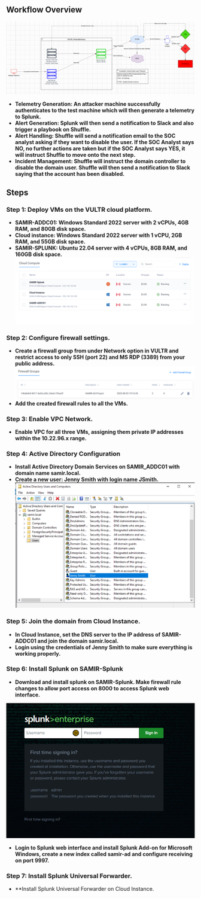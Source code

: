## Workflow Overview
![Image Alt](https://github.com/Samir-K9/Active-Directory-Project/blob/7356da9f2f730d95b6acf5fc67780fd1bb7adf5c/Screenshots/Screenshot%202025-08-01%20191510.png)

- **Telemetry Generation: An attacker machine successfully authenticates to the test machine which will then generate a telemetry to Splunk.**
- **Alert Generation: Splunk will then send a notification to Slack and also trigger a playbook on Shuffle.**
- **Alert Handling: Shuffle will send a notification email to the SOC analyst asking if they want to disable the user. If the SOC Analyst says NO, no further actions are taken but if the SOC Analyst says YES, it will instruct Shuffle to move onto the next step.**
- **Incident Management: Shuffle will instruct the domain controller to disable the domain user. Shuffle will then send a notification to Slack saying that the account has been disabled.**

## Steps
### Step 1: Deploy VMs on the VULTR cloud platform.
- **SAMIR-ADDC01: Windows Standard 2022 server with 2 vCPUs, 4GB RAM, and 80GB disk space.**
- **Cloud instance: Windows Standard 2022 server with 1 vCPU, 2GB RAM, and 55GB disk space.**
- **SAMIR-SPLUNK: Ubuntu 22.04 server with 4 vCPUs, 8GB RAM, and 160GB disk space.**
![Image Alt](https://github.com/Samir-K9/Active-Directory-Project/blob/c9d4ea312d73e33c5bddcc8ea441df0e99a21c44/Screenshots/Screenshot%202025-08-03%20131251.png)

### Step 2: Configure firewall settings.
- **Create a firewall group from under Network option in VULTR and restrict access to only SSH (port 22) and MS RDP (3389) from your public address.**
![Image Alt](https://github.com/Samir-K9/Active-Directory-Project/blob/cbafe7f0777afafbfb6d06b84c8e5653ab55c2f9/Screenshots/Screenshot%202025-08-03%20132413.png)
- **Add the created firewall rules to all the VMs.**

### Step 3: Enable VPC Network.
- **Enable VPC for all three VMs, assigning them private IP addresses within the 10.22.96.x range.**

### Step 4: Active Directory Configuration
- **Install Active Directory Domain Services on SAMIR_ADDC01 with domain name samir.local.**
- **Create a new user: Jenny Smith with login name JSmith.**
![Image Alt](https://github.com/Samir-K9/Active-Directory-Project/blob/cbafe7f0777afafbfb6d06b84c8e5653ab55c2f9/Screenshots/Screenshot%202025-08-04%20125426.png)

### Step 5: Join the domain from Cloud Instance.
- **In Cloud Instance, set the DNS server to the IP address of SAMIR-ADDC01 and join the domain samir.local.**
- **Login using the credentials of Jenny Smith to make sure everything is working properly.**

### Step 6: Install Splunk on SAMIR-Splunk
- **Download and install splunk on SAMIR-Splunk. Make firewall rule changes to allow port access on 8000 to access Splunk web interface.**

![Image Alt](https://github.com/Samir-K9/Active-Directory-Project/blob/cdecf106246bc3b4467d32138a2b6a078f1444ba/Screenshots/Screenshot%202025-08-04%20160558.png)

- **Login to Splunk web interface and install Splunk Add-on for Microsoft Windows, create a new index called samir-ad and configure receiving on port 9997.**

### Step 7: Install Splunk Universal Forwarder.
- **Install Splunk Universal Forwarder on Cloud Instance. 




